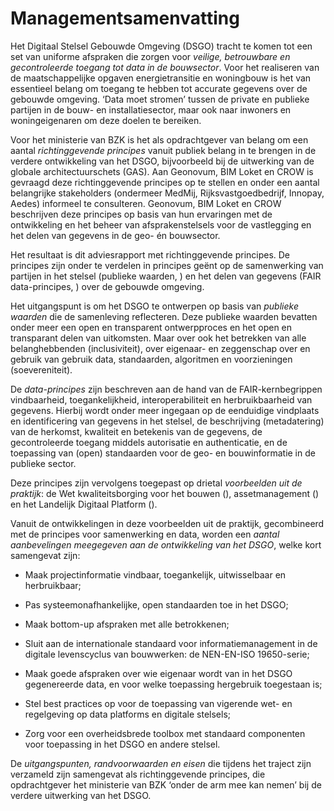 Managementsamenvatting
======================

Het Digitaal Stelsel Gebouwde Omgeving (DSGO) tracht te komen tot een set van
uniforme afspraken die zorgen voor *veilige, betrouwbare en gecontroleerde
toegang tot data in de bouwsector*. Voor het realiseren van de maatschappelijke
opgaven energietransitie en woningbouw is het van essentieel belang om
toegang te hebben tot accurate gegevens over de gebouwde omgeving. ‘Data moet
stromen’ tussen de private en publieke partijen in de bouw- en
installatiesector, maar ook naar inwoners en woningeigenaren om deze doelen te
bereiken.

Voor het ministerie van BZK is het als opdrachtgever van belang om een aantal *richtinggevende
principes* vanuit publiek belang in te brengen in de verdere ontwikkeling van
het DSGO, bijvoorbeeld bij de uitwerking van de globale architectuurschets
(GAS). Aan Geonovum, BIM Loket en CROW is gevraagd deze richtinggevende
principes op te stellen en onder een aantal belangrijke stakeholders (ondermeer
MedMij, Rijksvastgoedbedrijf, Innopay, Aedes) informeel te consulteren.
Geonovum, BIM Loket en CROW beschrijven deze principes op basis van hun ervaringen
met de ontwikkeling en het beheer van afsprakenstelsels voor de vastlegging en
het delen van gegevens in de geo- én bouwsector.

Het resultaat is dit adviesrapport met richtinggevende principes. De principes zijn
onder te verdelen in principes geënt op de samenwerking van partijen in het
stelsel (publieke waarden, <a href='#publiekewaarden'></a>) en het delen van gegevens (FAIR data-principes, <a href='#dataprincipes'></a>) over
de gebouwde omgeving.

Het uitgangspunt is om het DSGO te ontwerpen op basis van *publieke waarden* die
de samenleving reflecteren. Deze publieke waarden bevatten onder meer een open
en transparent ontwerpproces en het open en transparant delen van uitkomsten. Maar
over ook het betrekken van alle belanghebbenden (inclusiviteit), over eigenaar-
en zeggenschap over en gebruik van gebruik data, standaarden, algoritmen en
voorzieningen (soevereniteit).

De *data-principes* zijn beschreven aan de hand van de FAIR-kernbegrippen
vindbaarheid, toegankelijkheid, interoperabiliteit en herbruikbaarheid van gegevens.
Hierbij wordt onder meer ingegaan op de eenduidige vindplaats en identificering
van gegevens in het stelsel, de beschrijving (metadatering) van de herkomst,
kwaliteit en betekenis van de gegevens, de gecontroleerde toegang middels
autorisatie en authenticatie, en de toepassing van (open) standaarden voor de
geo- en bouwinformatie in de publieke sector.

Deze principes zijn vervolgens toegepast op drietal *voorbeelden uit de praktijk*: de
Wet kwaliteitsborging voor het bouwen (<a href="#wet-kwaliteitsborging-voor-het-bouwen"></a>), assetmanagement (<a href='#assetmanagement'></a>) en het Landelijk Digitaal Platform (<a href='#landelijk-digitaal-platform'></a>).

Vanuit de ontwikkelingen in deze voorbeelden uit de praktijk, gecombineerd met de principes voor
samenwerking en data, worden een *aantal aanbevelingen meegegeven aan de
ontwikkeling van het DSGO*, welke kort samengevat zijn:

-   Maak projectinformatie vindbaar, toegankelijk, uitwisselbaar en herbruikbaar;

-   Pas systeemonafhankelijke, open standaarden toe in het DSGO;

-   Maak bottom-up afspraken met alle betrokkenen;

-   Sluit aan de internationale standaard voor informatiemanagement in de digitale levenscyclus van bouwwerken: de NEN-EN-ISO 19650-serie;

-   Maak goede afspraken over wie eigenaar wordt van in het DSGO gegenereerde
    data, en voor welke toepassing hergebruik toegestaan is;

-   Stel best practices op voor de toepassing van vigerende wet- en regelgeving
    op data platforms en digitale stelsels;

-   Zorg voor een overheidsbrede toolbox met standaard componenten voor
    toepassing in het DSGO en andere stelsel.

De *uitgangspunten, randvoorwaarden en eisen* die tijdens het traject zijn
verzameld zijn samengevat als richtinggevende principes, die opdrachtgever het ministerie van BZK
‘onder de arm mee kan nemen’ bij de verdere uitwerking van het DSGO.
